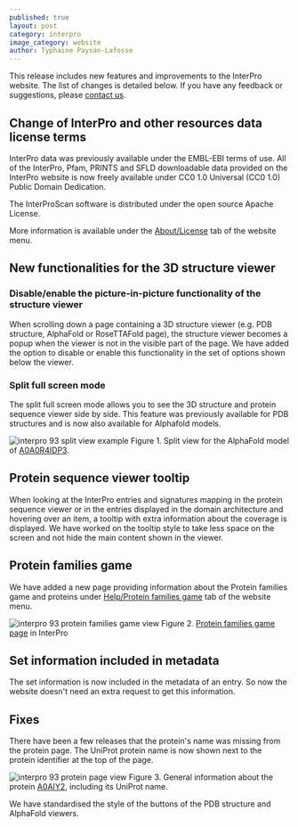 ```yaml
---
published: true
layout: post
category: interpro
image_category: website
author: Typhaine Paysan-Lafosse
---
```

This release includes new features and improvements to the InterPro website. The list of changes is detailed below. If you have any feedback or suggestions, please [contact us](https://www.ebi.ac.uk/support/interpro).

## Change of InterPro and other resources data license terms
InterPro data was previously available under the EMBL-EBI terms of use. All of the InterPro, Pfam, PRINTS and SFLD downloadable data provided on the InterPro website is now freely available under CC0 1.0 Universal (CC0 1.0) Public Domain Dedication.

The InterProScan software is distributed under the open source Apache License.

More information is available under the [About/License](https://www.ebi.ac.uk/interpro/about/license/) tab of the website menu.

## New functionalities for the 3D structure viewer
### Disable/enable the picture-in-picture functionality of the structure viewer
When scrolling down a page containing a 3D structure viewer (e.g. PDB structure, AlphaFold or RoseTTAFold page), the structure viewer becomes a popup when the viewer is not in the visible part of the page. We have added the option to disable or enable this functionality in the set of options shown below the viewer.

### Split full screen mode
The split full screen mode allows you to see the 3D structure and protein sequence viewer side by side. This feature was previously available for PDB structures and is now also available for Alphafold models.

![interpro 93 split view example]({{site.baseurl}}/assets/media/images/posts/interpro_93_split_view.png)
Figure 1. Split view for the AlphaFold model of [A0A0R4IDP3](https://www.ebi.ac.uk/interpro/protein/reviewed/A0A0R4IDP3/alphafold/).

## Protein sequence viewer tooltip
When looking at the InterPro entries and signatures mapping in the protein sequence viewer or in the entries displayed in the domain architecture and hovering over an item, a tooltip with extra information about the coverage is displayed. We have worked on the tooltip style to take less space on the screen and not hide the main content shown in the viewer.

## Protein families game
We have added a new page providing information about the Protein families game and proteins under [Help/Protein families game](https://www.ebi.ac.uk/interpro/help/protein_families_game/) tab of the website menu.

![interpro 93 protein families game view]({{site.baseurl}}/assets/media/images/posts/interpro_93_protein_families_game.png)
Figure 2. [Protein families game page](https://www.ebi.ac.uk/interpro/help/protein_families_game/) in InterPro

## Set information included in metadata
The set information is now included in the metadata of an entry. So now the website doesn't need an extra request to get this information.

## Fixes
There have been a few releases that the protein's name was missing from the protein page.
The UniProt protein name is now shown next to the protein identifier at the top of the page.

![interpro 93 protein page view]({{site.baseurl}}/assets/media/images/posts/interpro_93_protein_page.png)
Figure 3. General information about the protein [A0AIY2](https://www.ebi.ac.uk/interpro/protein/reviewed/A0AIY2/), including its UniProt name.

We have standardised the style of the buttons of the PDB structure and AlphaFold viewers.
